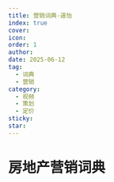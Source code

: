 ```yaml
---
title: 营销词典-道怡
index: true
cover: 
icon: 
order: 1
author: 
date: 2025-06-12
tag:
  - 词典
  - 营销
category:
  - 视频
  - 策划
  - 定价
sticky: 
star: 
---
```


# 房地产营销词典

<BiliBili bvid="BV1G4TfzsEvF" title="房地产营销词典" />

